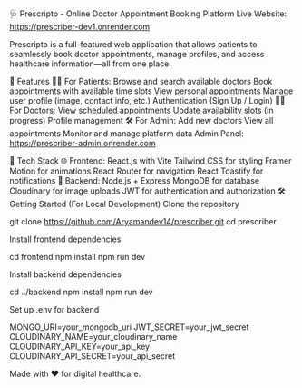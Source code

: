 🩺 Prescripto - Online Doctor Appointment Booking Platform
Live Website: https://prescriber-dev1.onrender.com

Prescripto is a full-featured web application that allows patients to seamlessly book doctor appointments, manage profiles, and access healthcare information—all from one place.

🚀 Features
👨‍⚕️ For Patients:
Browse and search available doctors
Book appointments with available time slots
View personal appointments
Manage user profile (image, contact info, etc.)
Authentication (Sign Up / Login)
🧑‍⚕️ For Doctors:
View scheduled appointments
Update availability slots (in progress)
Profile management
🛠️ For Admin:
Add new doctors
View all appointments
Monitor and manage platform data
Admin Panel: https://prescriber-admin.onrender.com

🧰 Tech Stack
🌐 Frontend:
React.js with Vite
Tailwind CSS for styling
Framer Motion for animations
React Router for navigation
React Toastify for notifications
🔗 Backend:
Node.js + Express
MongoDB for database
Cloudinary for image uploads
JWT for authentication and authorization
🛠️ Getting Started (For Local Development)
Clone the repository

git clone https://github.com/Aryamandev14/prescriber.git
cd prescriber

Install frontend dependencies

cd frontend
npm install
npm run dev

Install backend dependencies

cd ../backend
npm install
npm run dev

Set up .env for backend

MONGO_URI=your_mongodb_uri
JWT_SECRET=your_jwt_secret
CLOUDINARY_NAME=your_cloudinary_name
CLOUDINARY_API_KEY=your_api_key
CLOUDINARY_API_SECRET=your_api_secret

Made with ❤️ for digital healthcare.
